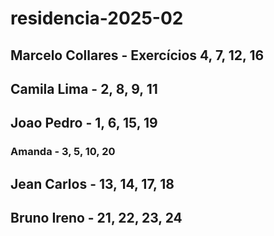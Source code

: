 # residencia-2025-02
## Marcelo Collares - Exercícios 4, 7, 12, 16
## Camila Lima - 2, 8, 9, 11
## Joao Pedro - 1, 6, 15, 19
### Amanda - 3, 5, 10, 20
## Jean Carlos - 13, 14, 17, 18
## Bruno Ireno - 21, 22, 23, 24
